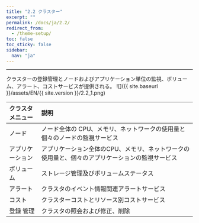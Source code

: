 ```yaml
---
title: "2.2 クラスター"
excerpt: ""
permalink: /docs/ja/2.2/
redirect_from:
  - /theme-setup/
toc: false
toc_sticky: false
sidebar:
  nav: "ja"
---
```



---

クラスターの登録管理とノードおよびアプリケーション単位の監視、ボリューム、アラート、コストサービスが提供される。
![]({{ site.baseurl }}/assets/EN/{{ site.version }}/2.2_1.png)

| クラスタメニュー | 説明 |
| :--- | :--- |
| ノード | ノード全体の CPU、メモリ、ネットワークの使用量と個々のノードの監視サービス |
| アプリケーション | アプリケーション全体のCPU、メモリ、ネットワークの使用量と、個々のアプリケーションの監視サービス |
| ボリューム | ストレージ管理及びボリュームステータス |
| アラート | クラスタのイベント情報関連アラートサービス |
| コスト | クラスターコストとリソース別コストサービス |
| 登録 管理| クラスタの照会および修正、削除 |
